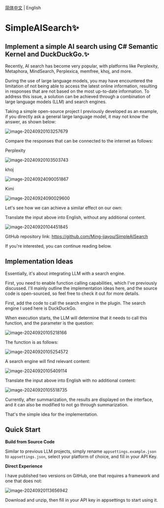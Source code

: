 [简体中文](./README.zh.md) | English

# SimpleAISearch✨

## Implement a simple AI search using C# Semantic Kernel and DuckDuckGo.✨

Recently, AI search has become very popular, with platforms like Perplexity, Metaphora, MindSearch, Perplexica, memfree, khoj, and more.

During the use of large language models, you may have encountered the limitation of not being able to access the latest online information, resulting in responses that are not based on the most up-to-date information. To address this issue, a solution can be achieved through a combination of large language models (LLM) and search engines.

Taking a simple open-source project I previously developed as an example, if you directly ask a general large language model, it may not know the answer, as shown below:

![image-20240920103257679](https://mingupupup.oss-cn-wuhan-lr.aliyuncs.com/imgs/image-20240920103257679.png)

Compare the responses that can be connected to the internet as follows:

Perplexity

![image-20240920103503743](https://mingupupup.oss-cn-wuhan-lr.aliyuncs.com/imgs/image-20240920103503743.png)

khoj

![image-20240924090051867](https://mingupupup.oss-cn-wuhan-lr.aliyuncs.com/imgs/image-20240924090051867.png)

Kimi

![image-20240924090029600](https://mingupupup.oss-cn-wuhan-lr.aliyuncs.com/imgs/image-20240924090029600.png)

Let's see how we can achieve a similar effect on our own:

Translate the input above into English, without any additional content.

![image-20240920104451845](https://mingupupup.oss-cn-wuhan-lr.aliyuncs.com/imgs/image-20240920104451845.png)

GitHub repository link: https://github.com/Ming-jiayou/SimpleAISearch

If you're interested, you can continue reading below.

## Implementation Ideas

Essentially, it's about integrating LLM with a search engine.

First, you need to enable function calling capabilities, which I've previously discussed. I'll mainly outline the implementation ideas here, and the source code is open-sourced, so feel free to check it out for more details.

First, add the code to call the search engine in the plugin. The search engine I used here is DuckDuckGo.

When execution starts, the LLM will determine that it needs to call this function, and the parameter is the question:

![image-20240920105218166](https://mingupupup.oss-cn-wuhan-lr.aliyuncs.com/imgs/image-20240920105218166.png)

The function is as follows:

![image-20240920105254572](https://mingupupup.oss-cn-wuhan-lr.aliyuncs.com/imgs/image-20240920105254572.png)

A search engine will find relevant content:

![image-20240920105409114](https://mingupupup.oss-cn-wuhan-lr.aliyuncs.com/imgs/image-20240920105409114.png)

Translate the input above into English with no additional content:

![image-20240920105518735](https://mingupupup.oss-cn-wuhan-lr.aliyuncs.com/imgs/image-20240920105518735.png)

Currently, after summarization, the results are displayed on the interface, and it can also be modified to not go through summarization.

That's the simple idea for the implementation.

## Quick Start

**Build from Source Code**

Similar to previous LLM projects, simply rename `appsettings.example.json` to `appsettings.json`, select your platform of choice, and fill in your API Key.

**Direct Experience**

I have published two versions on GitHub, one that requires a framework and one that does not:

![image-20240920113656942](https://mingupupup.oss-cn-wuhan-lr.aliyuncs.com/imgs/image-20240920113656942.png)

Download and unzip, then fill in your API key in appsettings to start using it.

